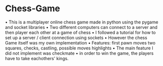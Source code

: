 # Chess-Game
•	This is a multiplayer online chess game made in python using the pygame and socket libraries
• Two different computers can connect to a server and then player each other at a game of chess
• I followed a tutorial for how to set up a server / client connection using sockets
• However the chess Game itself was my own implementation
• Features: first pawn moves two squares, checks, castling, possible moves highlights
• The main feature I did not implement was checkmate
• in order to win the game, the players have to take eachothers' kings.

